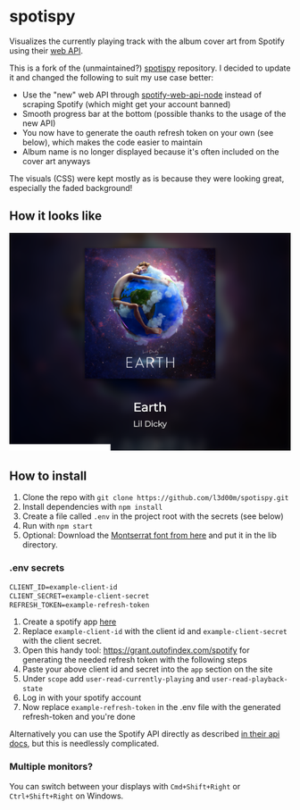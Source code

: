 # spotispy

Visualizes the currently playing track with the album cover art from Spotify using their [web API](https://developer.spotify.com/web-api/).

This is a fork of the (unmaintained?) [spotispy](https://github.com/tma02/spotispy) repository. I decided to update it and changed the following to suit my use case better:

-   Use the "new" web API through [spotify-web-api-node](https://www.npmjs.com/package/spotify-web-api-node) instead of scraping Spotify (which might get your account banned)
-   Smooth progress bar at the bottom (possible thanks to the usage of the new API)
-   You now have to generate the oauth refresh token on your own (see below), which makes the code easier to maintain
-   Album name is no longer displayed because it's often included on the cover art anyways

The visuals (CSS) were kept mostly as is because they were looking great, especially the faded background!

## How it looks like

![screenshot](res/demo.png)

## How to install

1.  Clone the repo with `git clone https://github.com/l3d00m/spotispy.git`
2.  Install dependencies with `npm install`
3.  Create a file called `.env` in the project root with the secrets (see below)
4.  Run with `npm start`
5.  Optional: Download the [Montserrat font from here](https://github.com/JulietaUla/Montserrat/raw/master/fonts/webfonts/Montserrat-Regular.woff2) and put it in the lib directory.

### .env secrets
    CLIENT_ID=example-client-id
    CLIENT_SECRET=example-client-secret
    REFRESH_TOKEN=example-refresh-token

1. Create a spotify app [here](https://developer.spotify.com/my-applications/) 
2. Replace `example-client-id` with the client id and `example-client-secret` with the client secret.
3. Open this handy tool: https://grant.outofindex.com/spotify for generating the needed refresh token with the following steps
4. Paste your above client id and secret into the  `app` section on the site
5. Under `scope` add `user-read-currently-playing` and `user-read-playback-state`
6. Log in with your spotify account
7. Now replace `example-refresh-token` in the .env file with the generated refresh-token and you're done

Alternatively you can use the Spotify API directly as described [in their api docs](https://beta.developer.spotify.com/documentation/general/guides/authorization-guide/#authorization-code-flow), but this is needlessly complicated.

### Multiple monitors?

You can switch between your displays with `Cmd+Shift+Right` or `Ctrl+Shift+Right` on Windows.
